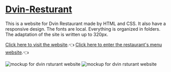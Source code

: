 # [Dvin-Resturant](https://na-barseghyan.github.io/Dvin-Resturant/)
This is a website for Dvin Restaurant made by HTML and CSS. It also have a responsive design. The fonts are local. Everything is organized in folders․ The adaptation of the site is written up to 320px.

[Click here to visit the website](https://narinebarseghyan.github.io/Dvin-Resturant/).:point_left:
[Click here to enter the restaurant's menu website](https://narinebarseghyan.github.io/Dvin-Resturant/menu.html).:point_left:

![mockup for dvin rsturant website](./mockup/website-mockup.png)
![mockup for dvin rsturant website](./mockup/mockup-4.png)
